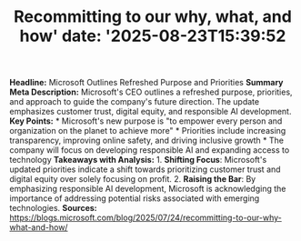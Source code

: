 ﻿---
title: "Recommitting to our why, what, and how'
date: '2025-08-23T15:39:52"
category: "Markets"
summary: ""
slug: "recommitting to our why what and how"
source_urls:
  - "https://blogs.microsoft.com/blog/2025/07/24/recommitting-to-our-why-what-and-how/"
seo:
  title: "Recommitting to our why, what, and how | Hash n Hedge'
  description: '"
  keywords: ["news", "markets", "brief"]
---
**Headline:** Microsoft Outlines Refreshed Purpose and Priorities  **Summary Meta Description:** Microsoft's CEO outlines a refreshed purpose, priorities, and approach to guide the company's future direction. The update emphasizes customer trust, digital equity, and responsible AI development.  **Key Points:**  * Microsoft's new purpose is "to empower every person and organization on the planet to achieve more" * Priorities include increasing transparency, improving online safety, and driving inclusive growth * The company will focus on developing responsible AI and expanding access to technology  **Takeaways with Analysis:**  1. **Shifting Focus**: Microsoft's updated priorities indicate a shift towards prioritizing customer trust and digital equity over solely focusing on profit. 2. **Raising the Bar**: By emphasizing responsible AI development, Microsoft is acknowledging the importance of addressing potential risks associated with emerging technologies.  **Sources:**  https://blogs.microsoft.com/blog/2025/07/24/recommitting-to-our-why-what-and-how/ 
